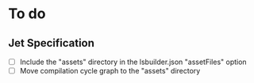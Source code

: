 # To do

## Jet Specification

- [ ] Include the "assets" directory in the lsbuilder.json "assetFiles" option
- [ ] Move compilation cycle graph to the "assets" directory